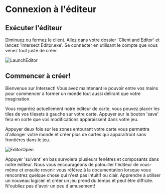 # Connexion à l'éditeur

## Exécuter l'éditeur
 Diminuez ou fermez le client. Allez dans votre dossier 'Client and Editor' et lancez 'Intersect Editor.exe'. Se connecter en utilisant le compte que vous venez tout juste de créer.
 
 ![LaunchEditor](http://www.ascensiongamedev.com/resources/filehost/fc6381fd6502a540dbdb4791893920c4.png)
 
 
 ## Commencer à créer!
 Bienvenue sur Intersect! Vous avez maintenant le pouvoir entre vos mains pour commencer à former un monde tout aussi délirant que votre imagination.
 
 Vous regardez actuellement notre éditeur de carte, vous pouvez placer les tiles de vos tilesets à gauche sur votre carte. Appuyer sur le bouton 'save' fera en sorte que vos modifications apparaissent dans votre jeu.
 
 Appuyer deux fois sur les zones entourant votre carte vous permettra d'allonger votre monde et créer plus de cartes qui apparaîtront sans frontières dans le jeu.
 
 ![EditorOpen](http://www.ascensiongamedev.com/resources/filehost/c399bc35aad37d828ddda1986538e7bd.png)
 
Appuyer 'suivant' en bas survolera plusieurs fenêtres et composants dans notre éditeur. Nous vous encourageons de patouiller l'éditeur de vous-même et ensuite revenir vous référez à la documentation lorsque vous rencontrez quelque chose qui n'est pas intuitif ou clair. Apprendre à utiliser un nouveau logiciel et créer un jeu prend du temps et peut être difficile. N'oubliez pas d'avoir un peu d'amusement!
